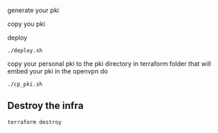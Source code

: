 generate your pki

copy you pki

deploy



```
./deploy.sh
```

copy your personal pki to the pki  directory in terraform folder that will embed your pki in the openvpn do

```
./cp_pki.sh
```

## Destroy the infra

```
terraform destroy
```
